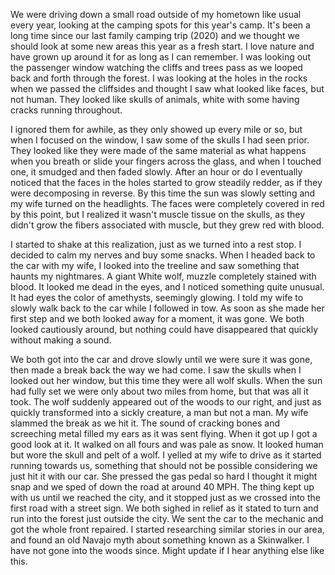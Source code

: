 We were driving down a  small road outside of my hometown like usual every year, looking at the camping spots for this year's camp. It's been a long time since our last family camping trip (2020) and we thought we should look at some new areas this year as a fresh start. I love nature and have grown up around it for as long as I can remember. I was looking out the passenger window watching the cliffs and trees pass as we looped back and forth through the forest. I was looking at the holes in the rocks when we passed the cliffsides and thought I saw what looked like faces, but not human. They looked like skulls of animals, white with some having cracks running throughout. 

I ignored them for awhile, as they only showed up every mile or so, but when I focused on the window, I saw some of the skulls I had seen prior. They looked like they were made of the same material as what happens when you breath or slide your fingers across the glass, and when I touched one, it smudged and then faded slowly. After an hour or do I eventually noticed that the faces in the holes started to grow steadily redder, as if they were decomposing in reverse. By this time the sun was slowly setting and my wife turned on the headlights. The faces were completely covered in red by this point, but I realized it wasn't muscle tissue on the skulls, as they didn't grow the fibers associated with muscle, but they grew red with blood.

 I started to shake at this realization, just as we turned into a rest stop. I decided to calm my nerves and buy some snacks. When I headed back to the car with my wife, I looked into the treeline and saw something that haunts my nightmares. A giant White wolf, muzzle completely stained with blood. It looked me dead in the eyes, and I noticed something quite unusual. It had eyes the color of amethysts, seemingly glowing. I told my wife to slowly walk back to the car while I followed in tow. As soon as she made her first step and we both looked away for a moment, it was gone. We both looked cautiously around, but nothing could have disappeared that quickly without making a sound. 

We both got into the car and drove slowly until we were sure it was gone, then made a break back the way we had come. I saw the skulls when I looked out her window, but this time they were all wolf skulls. When the sun had fully set we were only about two miles from home, but that was all it took. The wolf suddenly appeared out of the woods to our right, and just as quickly transformed into a sickly creature, a man but not a man. My wife slammed the break as we hit it. The sound of cracking bones and screeching metal filled my ears as it was sent flying. When it got up I got a good look at it. It walked on all fours and was pale as snow. It looked human but wore the skull and pelt of a wolf. I yelled at my wife to drive as it started running towards us, something that should not be possible considering we just hit it with our car. She pressed the gas pedal so hard I thought it might snap and we sped of down the road at around 40 MPH. The thing  kept up with us until we reached the city, and it stopped just as we crossed into the first road with a street sign. We both sighed in relief as it stated to turn and run into the forest just outside the city. We sent the car to the mechanic and got the whole front repaired. I started researching similar stories in our area, and found an old Navajo myth about something known as a Skinwalker. I have not gone into the woods since. Might update if I hear anything else like this.